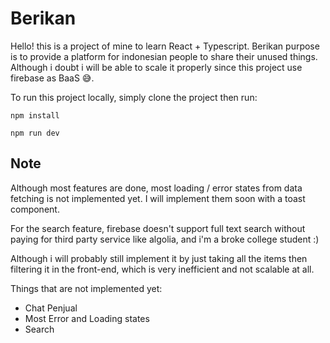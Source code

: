 # Berikan

Hello! this is a project of mine to learn React + Typescript.
Berikan purpose is to provide a platform for indonesian people
to share their unused things. Although i doubt i will be able to scale it properly
since this project use firebase as BaaS 😅.

To run this project locally, simply clone the project then run:

```console
npm install
```

```console
npm run dev
```

## Note

Although most features are done, most loading / error states from data fetching is not implemented yet.
I will implement them soon with a toast component.

For the search feature, firebase doesn't support full text search without
paying for third party service like algolia, and i'm a broke college student :)

Although i will probably still implement it by just taking all the items then filtering it
in the front-end, which is very inefficient and not scalable at all.

Things that are not implemented yet:

- Chat Penjual
- Most Error and Loading states
- Search
